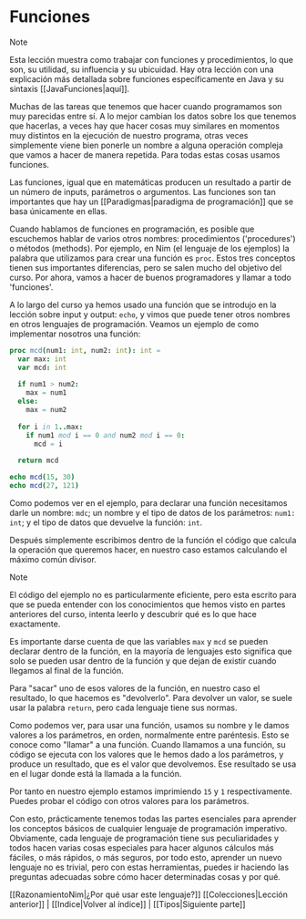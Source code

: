 # Funciones
> [!NOTE]
> Esta lección muestra como trabajar con funciones y procedimientos, lo que son, su utilidad, su influencia y su ubicuidad. Hay otra lección con una explicación más detallada sobre funciones específicamente en Java y su sintaxis [[JavaFunciones|aquí]].

Muchas de las tareas que tenemos que hacer cuando programamos son muy parecidas entre sí. A lo mejor cambian los datos sobre los que tenemos que hacerlas, a veces hay que hacer cosas muy similares en momentos muy distintos en la ejecución de nuestro programa, otras veces simplemente viene bien ponerle un nombre a alguna operación compleja que vamos a hacer de manera repetida. Para todas estas cosas usamos funciones.

Las funciones, igual que en matemáticas producen un resultado a partir de un número de inputs, parámetros o argumentos. Las funciones son tan importantes que hay un [[Paradigmas|paradigma de programación]] que se basa únicamente en ellas.

Cuando hablamos de funciones en programación, es posible que escuchemos hablar de varios otros nombres: procedimientos ('procedures') o métodos (methods). Por ejemplo, en Nim (el lenguaje de los ejemplos) la palabra que utilizamos para crear una función es `proc`. Estos tres conceptos tienen sus importantes diferencias, pero se salen mucho del objetivo del curso. Por ahora, vamos a hacer de buenos programadores y llamar a todo 'funciones'.

A lo largo del curso ya hemos usado una función que se introdujo en la lección sobre input y output: `echo`, y vimos que puede tener otros nombres en otros lenguajes de programación. Veamos un ejemplo de como implementar nosotros una función:

```nim
proc mcd(num1: int, num2: int): int =
  var max: int
  var mcd: int
  
  if num1 > num2:
    max = num1
  else:
    max = num2
  
  for i in 1..max:
    if num1 mod i == 0 and num2 mod i == 0:
      mcd = i
  
  return mcd

echo mcd(15, 30)
echo mcd(27, 121)
```

Como podemos ver en el ejemplo, para declarar una función necesitamos darle un nombre: `mdc`; un nombre y el tipo de datos de los parámetros: `num1: int`; y el tipo de datos que devuelve la función: `int`.

Después simplemente escribimos dentro de la función el código que calcula la operación que queremos hacer, en nuestro caso estamos calculando el máximo común divisor.

> [!NOTE]
> El código del ejemplo no es particularmente eficiente, pero esta escrito para que se pueda entender con los conocimientos que hemos visto en partes anteriores del curso, intenta leerlo y descubrir qué es lo que hace exactamente.

Es importante darse cuenta de que las variables `max` y `mcd` se pueden declarar dentro de la función, en la mayoría de lenguajes esto significa que solo se pueden usar dentro de la función y que dejan de existir cuando llegamos al final de la función.

Para "sacar" uno de esos valores de la función, en nuestro caso el resultado, lo que hacemos es "devolverlo". Para devolver un valor, se suele usar la palabra `return`, pero cada lenguaje tiene sus normas. 

Como podemos ver, para usar una función, usamos su nombre y le damos valores a los parámetros, en orden, normalmente entre paréntesis. Esto se conoce como "llamar" a una función. Cuando llamamos a una función, su código se ejecuta con los valores que le hemos dado a los parámetros, y produce un resultado, que es el valor que devolvemos. Ese resultado se usa en el lugar donde está la llamada a la función.

Por tanto en nuestro ejemplo estamos imprimiendo `15` y `1` respectivamente. Puedes probar el código con otros valores para los parámetros.

Con esto, prácticamente tenemos todas las partes esenciales para aprender los conceptos básicos de cualquier lenguaje de programación imperativo. Obviamente, cada lenguaje de programación tiene sus peculiaridades y todos hacen varias cosas especiales para hacer algunos cálculos más fáciles, o más rápidos, o más seguros, por todo esto, aprender un nuevo lenguaje no es trivial, pero con estas herramientas, puedes ir haciendo las preguntas adecuadas sobre cómo hacer determinadas cosas y por qué.

[[RazonamientoNim|¿Por qué usar este lenguaje?]] 
[[Colecciones|Lección anterior]] | [[Indice|Volver al índice]] | [[Tipos|Siguiente parte]]